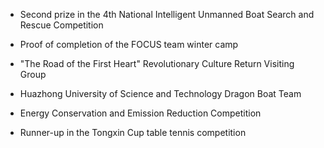 - Second prize in the 4th National Intelligent Unmanned Boat Search and Rescue Competition  

- Proof of completion of the FOCUS team winter camp

- "The Road of the First Heart" Revolutionary Culture Return Visiting Group

-  Huazhong University of Science and Technology Dragon Boat Team

- Energy Conservation and Emission Reduction Competition

- Runner-up in the Tongxin Cup table tennis competition 
